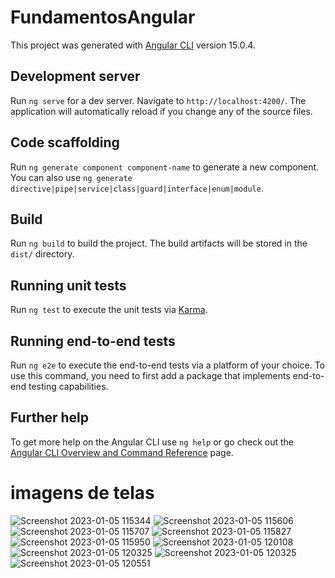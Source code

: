 # FundamentosAngular

This project was generated with [Angular CLI](https://github.com/angular/angular-cli) version 15.0.4.

## Development server

Run `ng serve` for a dev server. Navigate to `http://localhost:4200/`. The application will automatically reload if you change any of the source files.

## Code scaffolding

Run `ng generate component component-name` to generate a new component. You can also use `ng generate directive|pipe|service|class|guard|interface|enum|module`.

## Build

Run `ng build` to build the project. The build artifacts will be stored in the `dist/` directory.

## Running unit tests

Run `ng test` to execute the unit tests via [Karma](https://karma-runner.github.io).

## Running end-to-end tests

Run `ng e2e` to execute the end-to-end tests via a platform of your choice. To use this command, you need to first add a package that implements end-to-end testing capabilities.

## Further help

To get more help on the Angular CLI use `ng help` or go check out the [Angular CLI Overview and Command Reference](https://angular.io/cli) page.


# imagens de telas

![Screenshot 2023-01-05 115344](https://user-images.githubusercontent.com/54457455/210809218-8bbbaee0-8a29-4c71-bb84-86b04f453dae.png)
![Screenshot 2023-01-05 115606](https://user-images.githubusercontent.com/54457455/210809549-9d4848d7-1329-425a-ad17-b2ce771b6321.png)
![Screenshot 2023-01-05 115707](https://user-images.githubusercontent.com/54457455/210809815-da7037b5-870d-451f-9805-f4a0cf21767c.png)
![Screenshot 2023-01-05 115827](https://user-images.githubusercontent.com/54457455/210810223-c5940126-89b6-442e-9bcb-80a52913da9c.png)
![Screenshot 2023-01-05 115950](https://user-images.githubusercontent.com/54457455/210810423-940b077a-e31e-4960-af9a-11d52c0156f2.png)
![Screenshot 2023-01-05 120108](https://user-images.githubusercontent.com/54457455/210810716-fbee2c83-96e6-4ad4-a6fb-1b3f01566921.png)
![Screenshot 2023-01-05 120325](https://user-images.githubusercontent.com/54457455/210811311-0d7af2ba-c67d-42c6-9adf-4430a6a60ff4.png)
![Screenshot 2023-01-05 120325](https://user-images.githubusercontent.com/54457455/210811644-2000c3a2-a175-436c-b80d-4da29867b516.png)
![Screenshot 2023-01-05 120551](https://user-images.githubusercontent.com/54457455/210811807-61f52504-2a90-4e07-bad9-cc7880f5dfe8.png)


